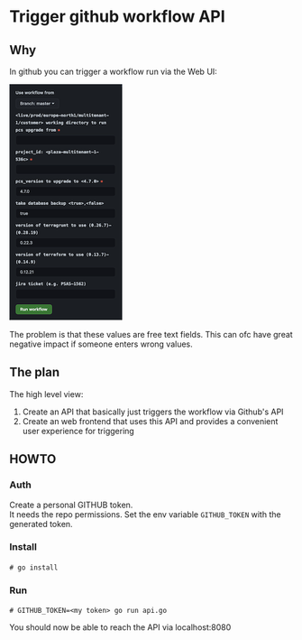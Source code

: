 # Trigger github workflow API

## Why

In github you can trigger a workflow run via the Web UI:

![ss_github_workflow.png](ss_github_workflow.png)


The problem is that these values are free text fields. This can ofc have great negative impact if someone enters wrong values.


## The plan

The high level view:
1. Create an API that basically just triggers the workflow via Github's API
2. Create an web frontend that uses this API and provides a convenient user experience for triggering 


## HOWTO

### Auth
Create a personal GITHUB token.  
It needs the repo permissions.
Set the env variable `GITHUB_TOKEN` with the generated token.

### Install
`# go install`

### Run
`# GITHUB_TOKEN=<my token> go run api.go`

You should now be able to reach the API via localhost:8080

